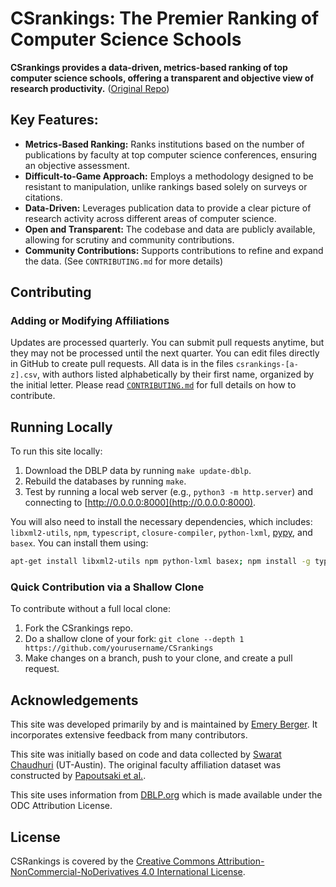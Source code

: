 # CSrankings: The Premier Ranking of Computer Science Schools

**CSrankings provides a data-driven, metrics-based ranking of top computer science schools, offering a transparent and objective view of research productivity.** ([Original Repo](https://github.com/emeryberger/CSrankings))

## Key Features:

*   **Metrics-Based Ranking:** Ranks institutions based on the number of publications by faculty at top computer science conferences, ensuring an objective assessment.
*   **Difficult-to-Game Approach:** Employs a methodology designed to be resistant to manipulation, unlike rankings based solely on surveys or citations.
*   **Data-Driven:** Leverages publication data to provide a clear picture of research activity across different areas of computer science.
*   **Open and Transparent:** The codebase and data are publicly available, allowing for scrutiny and community contributions.
*   **Community Contributions:**  Supports contributions to refine and expand the data. (See `CONTRIBUTING.md` for more details)

## Contributing

### Adding or Modifying Affiliations

Updates are processed quarterly. You can submit pull requests anytime, but they may not be processed until the next quarter. You can edit files directly in GitHub to create pull requests. All data is in the files `csrankings-[a-z].csv`, with authors listed alphabetically by their first name, organized by the initial letter. Please read [`CONTRIBUTING.md`](CONTRIBUTING.md) for full details on how to contribute.

## Running Locally

To run this site locally:

1.  Download the DBLP data by running `make update-dblp`.
2.  Rebuild the databases by running `make`.
3.  Test by running a local web server (e.g., `python3 -m http.server`) and connecting to [http://0.0.0.0:8000](http://0.0.0.0:8000).

You will also need to install the necessary dependencies, which includes: `libxml2-utils`, `npm`, `typescript`, `closure-compiler`, `python-lxml`, [pypy](https://doc.pypy.org/en/latest/install.html), and `basex`. You can install them using:

```bash
apt-get install libxml2-utils npm python-lxml basex; npm install -g typescript google-closure-compiler
```

### Quick Contribution via a Shallow Clone

To contribute without a full local clone:

1.  Fork the CSrankings repo.
2.  Do a shallow clone of your fork: `git clone --depth 1 https://github.com/yourusername/CSrankings`
3.  Make changes on a branch, push to your clone, and create a pull request.

## Acknowledgements

This site was developed primarily by and is maintained by [Emery Berger](https://emeryberger.com). It incorporates extensive feedback from many contributors.

This site was initially based on code and data collected by [Swarat Chaudhuri](https://www.cs.utexas.edu/~swarat/) (UT-Austin). The original faculty affiliation dataset was constructed by [Papoutsaki et al.](http://cs.brown.edu/people/alexpap/faculty_dataset.html).

This site uses information from [DBLP.org](http://dblp.org) which is made available under the ODC Attribution License.

## License

CSRankings is covered by the [Creative Commons Attribution-NonCommercial-NoDerivatives 4.0 International License](https://creativecommons.org/licenses/by-nc-nd/4.0/).
